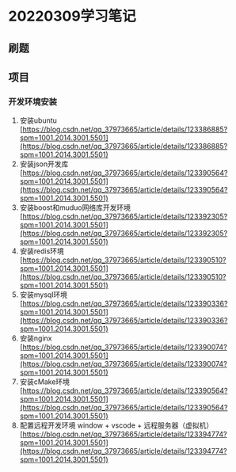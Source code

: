 # 20220309学习笔记

## 刷题

## 项目

### 开发环境安装

1. 安装ubuntu
[https://blog.csdn.net/qq_37973665/article/details/123386885?spm=1001.2014.3001.5501](https://blog.csdn.net/qq_37973665/article/details/123386885?spm=1001.2014.3001.5501)
2. 安装json开发库
[https://blog.csdn.net/qq_37973665/article/details/123390564?spm=1001.2014.3001.5501](https://blog.csdn.net/qq_37973665/article/details/123390564?spm=1001.2014.3001.5501)
3. 安装boost和muduo网络库开发环境
[https://blog.csdn.net/qq_37973665/article/details/123392305?spm=1001.2014.3001.5501](https://blog.csdn.net/qq_37973665/article/details/123392305?spm=1001.2014.3001.5501)
4. 安装redis环境
[https://blog.csdn.net/qq_37973665/article/details/123390510?spm=1001.2014.3001.5501](https://blog.csdn.net/qq_37973665/article/details/123390510?spm=1001.2014.3001.5501)
5. 安装mysql环境
[https://blog.csdn.net/qq_37973665/article/details/123390336?spm=1001.2014.3001.5501](https://blog.csdn.net/qq_37973665/article/details/123390336?spm=1001.2014.3001.5501)
6. 安装nginx
[https://blog.csdn.net/qq_37973665/article/details/123390074?spm=1001.2014.3001.5501](https://blog.csdn.net/qq_37973665/article/details/123390074?spm=1001.2014.3001.5501)
7. 安装cMake环境
[https://blog.csdn.net/qq_37973665/article/details/123390564?spm=1001.2014.3001.5501](https://blog.csdn.net/qq_37973665/article/details/123390564?spm=1001.2014.3001.5501)
8. 配置远程开发环境
   window + vscode + 远程服务器（虚拟机）
[https://blog.csdn.net/qq_37973665/article/details/123394774?spm=1001.2014.3001.5501](https://blog.csdn.net/qq_37973665/article/details/123394774?spm=1001.2014.3001.5501)
